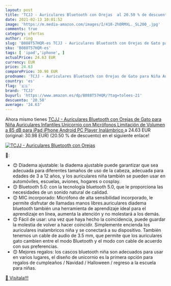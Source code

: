 ```yaml
---
layout: post
title: 'TCJJ - Auriculares Bluetooth con Orejas  al 20.50 % de descuento'
date: 2021-02-13 10:01:52
image: 'https://m.media-amazon.com/images/I/410-2hORMXL._SL200_.jpg'
comments: true
category: ofertas
author: ring
slug: 'B088T57HQR-es TCJJ - Auriculares Bluetooth con Orejas de Gato para Niña...'
sku: 'B088T57HQR-es'
tags: [ 'ipad','iphone', ]
actualPrice: 24.63 EUR
currency: EUR
price: 24.63
comparePrice: 30.98 EUR
prodname: 'TCJJ - Auriculares Bluetooth con Orejas de Gato para Niña Auriculares Infantiles Unicornio con Micrófonos Limitación de Volumen a 85 dB para iPad iPhone Android PC Player  Inalámbrico '
country: 'es'
flag: '🇪🇸'
brand: 'TCJJ'
buyurl: 'https://www.amazon.es/dp/B088T57HQR/?tag=tolees-21'
descuento: '20.50'
average: '24.63'
---
```


Ahora mismo tienes [TCJJ - Auriculares Bluetooth con Orejas de Gato para Niña Auriculares Infantiles Unicornio con Micrófonos Limitación de Volumen a 85 dB para iPad iPhone Android PC Player  Inalámbrico ](https://www.amazon.es/dp/B088T57HQR/?tag=tolees-21) a 24.63 EUR (original: 30.98 EUR) (20.50 %  de descuento) en el siguiente enlace!

[![TCJJ - Auriculares Bluetooth con Orejas ](https://m.media-amazon.com/images/I/410-2hORMXL._SL200_.jpg)](https://www.amazon.es/dp/B088T57HQR/?tag=tolees-21)

🔎:

- 😊 Diadema ajustable: la diadema ajustable puede garantizar que sea adecuada para diferentes tamaños de uso de la cabeza, adecuada para edades de 3 a 12 años, y los auriculares niña también se pueden usar en automóviles, escuelas, aviones, hogares o cosplay.
- 😊 Bluetooth 5.0: con la tecnología bluetooth 5.0, que le proporciona las necesidades de un sonido natural de calidad.
- 😊 MIC incorporado: Micrófono de alta sensibilidad incorporado, le permite disfrutar de llamadas manos libres.auriculares diadema bluetooth también una herramienta de aprendizaje ideal para el aprendizaje en línea, aumenta la atención y no molestará a los demás.
- 😊 Fácil de usar: una vez que haya hecho la coincidencia, puede guardar la molestia de volver a hacer coincidir. Simplemente encienda los auriculares inalambricos niña y se conectará a su dispositivo. También tenemos un cable de audio de 3.5 mm, que permite que los auriculares gato cambien entre el modo Bluetooth y el modo con cable de acuerdo con sus preferencias.
- 😊 Mejores regalos: los cascos bluetooth niña son adecuados para usar en varios lugares, el diseño de unicornio es la primera opción para regalos de cumpleaños / Navidad / Halloween / regreso a la escuela para niñas.

[🛒 Visítala!!!](https://www.amazon.es/dp/B088T57HQR/?tag=tolees-21)
